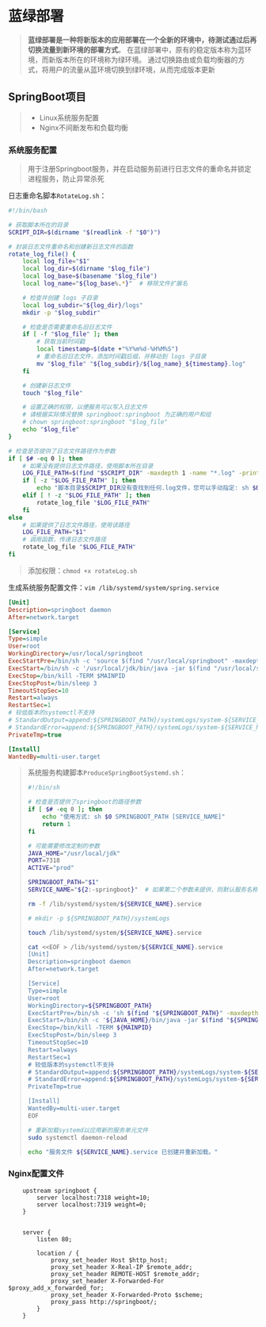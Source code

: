 # 蓝绿部署

> **蓝绿部署是一种将新版本的应用部署在一个全新的环境中，待测试通过后再切换流量到新环境的部署方式**。 在蓝绿部署中，原有的稳定版本称为蓝环境，而新版本所在的环境称为绿环境。 通过切换路由或负载均衡器的方式，将用户的流量从蓝环境切换到绿环境，从而完成版本更新

## SpringBoot项目

> - Linux系统服务配置
> - Nginx不间断发布和负载均衡

### 系统服务配置

> 用于注册Springboot服务，并在启动服务前进行日志文件的重命名并锁定进程服务，防止异常杀死

日志重命名脚本`RotateLog.sh`：

```sh
#!/bin/bash

# 获取脚本所在的目录
SCRIPT_DIR=$(dirname "$(readlink -f "$0")")

# 封装日志文件重命名和创建新日志文件的函数
rotate_log_file() {
    local log_file="$1"
    local log_dir=$(dirname "$log_file")
    local log_base=$(basename "$log_file")
    local log_name="${log_base%.*}"  # 移除文件扩展名

    # 检查并创建 logs 子目录
    local log_subdir="${log_dir}/logs"
    mkdir -p "$log_subdir"

    # 检查是否需要重命名旧日志文件
    if [ -f "$log_file" ]; then
        # 获取当前时间戳
        local timestamp=$(date +"%Y%m%d-%H%M%S")
        # 重命名旧日志文件，添加时间戳后缀，并移动到 logs 子目录
        mv "$log_file" "${log_subdir}/${log_name}_${timestamp}.log"
    fi

    # 创建新日志文件
    touch "$log_file"

    # 设置正确的权限，以便服务可以写入日志文件
    # 请根据实际情况替换 springboot:springboot 为正确的用户和组
    # chown springboot:springboot "$log_file"
    echo "$log_file"
}

# 检查是否提供了日志文件路径作为参数
if [ $# -eq 0 ]; then
    # 如果没有提供日志文件路径，使用脚本所在目录
    LOG_FILE_PATH=$(find "$SCRIPT_DIR" -maxdepth 1 -name "*.log" -print -quit)
    if [ -z "$LOG_FILE_PATH" ]; then
        echo "脚本目录$SCRIPT_DIR没有查找到任何.log文件，您可以手动指定: sh $0 LOG_FILE_PATH"
    elif [ ! -z "$LOG_FILE_PATH" ]; then
        rotate_log_file "$LOG_FILE_PATH"
    fi
else
    # 如果提供了日志文件路径，使用该路径
    LOG_FILE_PATH="$1"
    # 调用函数，传递日志文件路径
    rotate_log_file "$LOG_FILE_PATH"
fi
```

> 添加权限：`chmod +x rotateLog.sh`

生成系统服务配置文件：`vim /lib/systemd/system/spring.service`

```ini
[Unit]
Description=springboot daemon
After=network.target

[Service]
Type=simple
User=root
WorkingDirectory=/usr/local/springboot
ExecStartPre=/bin/sh -c 'source $(find "/usr/local/springboot" -maxdepth 1 -name "*.sh" -print -quit)'  # 指定启动前的脚本，重启时也会触发
ExecStart=/bin/sh -c '/usr/local/jdk/bin/java -jar $(find "/usr/local/springboot" -maxdepth 1 -name "*.jar" -print -quit) --server.port=7318 --spring.profiles.active=prod >> /usr/local/springboot/log.log 2>&1'
ExecStop=/bin/kill -TERM $MAINPID
ExecStopPost=/bin/sleep 3
TimeoutStopSec=10
Restart=always
RestartSec=1
# 较低版本的systemctl不支持
# StandardOutput=append:${SPRINGBOOT_PATH}/systemLogs/system-${SERVICE_NAME}-info.log
# StandardError=append:${SPRINGBOOT_PATH}/systemLogs/system-${SERVICE_NAME}-error.log
PrivateTmp=true

[Install]
WantedBy=multi-user.target
```

> 系统服务构建脚本`ProduceSpringBootSystemd.sh`：
>
> ```sh
> #!/bin/sh
> 
> # 检查是否提供了springboot的路径参数
> if [ $# -eq 0 ]; then
>     echo "使用方式: sh $0 SPRINGBOOT_PATH [SERVICE_NAME]"
>     return 1
> fi
> 
> # 可能需要修改定制的参数
> JAVA_HOME="/usr/local/jdk"
> PORT=7318
> ACTIVE="prod"
> 
> SPRINGBOOT_PATH="$1"
> SERVICE_NAME="${2:-springboot}"  # 如果第二个参数未提供，则默认服务名称为'springboot'
> 
> rm -f /lib/systemd/system/${SERVICE_NAME}.service
> 
> # mkdir -p ${SPRINGBOOT_PATH}/systemLogs
> 
> touch /lib/systemd/system/${SERVICE_NAME}.service
> 
> cat <<EOF > /lib/systemd/system/${SERVICE_NAME}.service
> [Unit]
> Description=springboot daemon
> After=network.target
> 
> [Service]
> Type=simple
> User=root
> WorkingDirectory=${SPRINGBOOT_PATH}
> ExecStartPre=/bin/sh -c 'sh $(find "${SPRINGBOOT_PATH}" -maxdepth 1 -name "*.sh" -print -quit)'
> ExecStart=/bin/sh -c '${JAVA_HOME}/bin/java -jar $(find "${SPRINGBOOT_PATH}" -maxdepth 1 -name "*.jar" -print -quit) --server.port=${PORT} --spring.profiles.active=${ACTIVE} >> "${SPRINGBOOT_PATH}"/log.log 2>&1'
> ExecStop=/bin/kill -TERM ${MAINPID}
> ExecStopPost=/bin/sleep 3
> TimeoutStopSec=10
> Restart=always
> RestartSec=1
> # 较低版本的systemctl不支持
> # StandardOutput=append:${SPRINGBOOT_PATH}/systemLogs/system-${SERVICE_NAME}-info.log
> # StandardError=append:${SPRINGBOOT_PATH}/systemLogs/system-${SERVICE_NAME}-error.log
> PrivateTmp=true
> 
> [Install]
> WantedBy=multi-user.target
> EOF
> 
> # 重新加载systemd以应用新的服务单元文件
> sudo systemctl daemon-reload
> 
> echo "服务文件 ${SERVICE_NAME}.service 已创建并重新加载。"
> ```

### Nginx配置文件

```nginx
    upstream springboot {
        server localhost:7318 weight=10;
        server localhost:7319 weight=0;
    }


    server {
        listen 80;

        location / {
			proxy_set_header Host $http_host;
			proxy_set_header X-Real-IP $remote_addr;
			proxy_set_header REMOTE-HOST $remote_addr;
			proxy_set_header X-Forwarded-For $proxy_add_x_forwarded_for;
			proxy_set_header X-Forwarded-Proto $scheme;
			proxy_pass http://springboot/;
        }
    }
```

